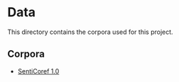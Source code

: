 # Data

This directory contains the corpora used for this project.

## Corpora

- [SentiCoref 1.0](https://www.clarin.si/repository/xmlui/handle/11356/1285)
